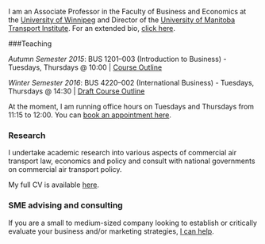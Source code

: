 

I am an Associate Professor in the Faculty of Business and Economics at the [University of Winnipeg](http://www.uwinnipeg.ca) and Director of the [University of Manitoba Transport Institute](http://www.umti.ca).  For an extended bio, [click here](https://dtduval.github.io/about.html).

###Teaching     


*Autumn Semester 2015*: BUS 1201–003 (Introduction to Business) - Tuesdays, Thursdays @ 10:00 | [Course Outline](https://dl.dropboxusercontent.com/u/461710/BUS1201/BUS-1201-003-Autumn-2015-Duval.pdf)    

*Winter Semester 2016*: BUS 4220–002 (International Business) - Tuesdays, Thursdays @ 14:30 | [Draft Course Outline](https://dtduval.github.io/4220.html)          
          
At the moment, I am running office hours on Tuesdays and Thursdays from 11:15 to 12:00.  You can [book an appointment here](https://gewhtttyjc.youcanbook.me/).

### Research

I undertake academic research into various aspects of commercial air transport law, economics and policy and consult with national governments on commercial air transport policy.     

My full CV is available [here](http://dl.dropbox.com/u/461710/DuvalCV.pdf).

### SME advising and consulting

If you are a small to medium-sized company looking to establish or critically evaluate your business and/or marketing strategies, [I can help](mailto:david@dtduval.com).  




